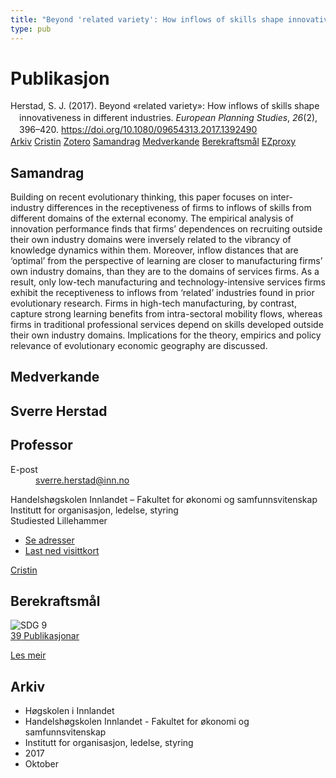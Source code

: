 ```yaml
---
title: "Beyond 'related variety': How inflows of skills shape innovativeness in different industries"
type: pub
---
```

<h1>Publikasjon</h1>
<article id="csl-bib-container-VJVXWPJW" class="csl-bib-container">
  <div class="csl-bib-body" style="line-height: 1.35; padding-left: 1em; text-indent:-1em;">
  <div class="csl-entry">Herstad, S. J. (2017). Beyond &#xAB;related variety&#xBB;: How inflows of skills shape innovativeness in different industries. <i>European Planning Studies</i>, <i>26</i>(2), 396&#x2013;420. <a href="https://doi.org/10.1080/09654313.2017.1392490">https://doi.org/10.1080/09654313.2017.1392490</a></div>
</div>
  <div class="csl-bib-buttons">
    <a href="#taxonomy-article-VJVXWPJW" class="csl-bib-button">Arkiv</a>
    <a href="https://app.cristin.no/results/show.jsf?id=1507753" alt="Cristin URL" class="csl-bib-button">Cristin</a>
    <a href="http://zotero.org/groups/5022929/items/VJVXWPJW" alt="Zotero URL" class="csl-bib-button">Zotero</a>
    <a href="#abstract-article-VJVXWPJW" class="csl-bib-button">Samandrag</a>
    <a href="#contributors-article-VJVXWPJW" class="csl-bib-button">Medverkande</a>
    <a href="#sdg-article-VJVXWPJW" class="csl-bib-button">Berekraftsmål</a>
    <a href="http://ezproxy.inn.no/login?url=https://doi.org/10.1080/09654313.2017.1392490" class="csl-bib-button">EZproxy</a>
  </div>
  <div id="csl-bib-meta-container-VJVXWPJW"></div>
</article>
<div id="csl-bib-meta-VJVXWPJW" class="csl-bib-meta">
  <article id="abstract-article-VJVXWPJW" class="abstract-article">
    <h1>Samandrag</h1>
    Building on recent evolutionary thinking, this paper focuses on inter-industry differences in the receptiveness of firms to inflows of skills from different domains of the external economy. The empirical analysis of innovation performance finds that firms’ dependences on recruiting outside their own industry domains were inversely related to the vibrancy of knowledge dynamics within them. Moreover, inflow distances that are ‘optimal’ from the perspective of learning are closer to manufacturing firms’ own 
industry domains, than they are to the domains of services firms. As a result, only low-tech manufacturing and technology-intensive services firms exhibit the receptiveness to inflows from ‘related’ industries found in prior evolutionary research. Firms in high-tech manufacturing, by contrast, capture strong learning benefits from intra-sectoral mobility flows, whereas firms in traditional professional services depend on skills developed outside their own industry domains. Implications for the theory, empirics and policy relevance of evolutionary economic geography are discussed.
  </article>
  <article id="contributors-article-VJVXWPJW" class="contributors-article">
    <h1>Medverkande</h1>
    <div class="personas">
<div class="vrtx-hinn-person-card">
<div class="photo">
<i class="lar la-user-circle missing-person"></i>
</div>
<div class="info">
<hgroup><h1>Sverre Herstad</h1>
<h2>Professor</h2>
</hgroup><dl>
<dt>E-post</dt>
<dd>
<a href="mailto:sverre.herstad@inn.no">sverre.herstad@inn.no</a>
</dd>
</dl>
<p>
Handelshøgskolen Innlandet – Fakultet for økonomi og samfunnsvitenskap<br>
Institutt for organisasjon, ledelse, styring<br>
Studiested Lillehammer
</p>
<ul class="vrtx-hinn-links">
<li><a href="https://www.inn.no/finn-en-ansatt/sverre-herstad.html#vrtx-hinn-addresses">Se adresser</a></li>
<li><a href="https://www.inn.no/finn-en-ansatt/sverre-herstad.html?vrtx=vcf">Last ned visittkort</a></li>
</ul>
</div>
</div>
<a href="https://app.cristin.no/persons/show.jsf?id=13858" alt="Cristin URL" class="personas-cristin">Cristin</a>
</div>
  </article>
  <article id="sdg-article-VJVXWPJW" class="sdg-article">
    <h1>Berekraftsmål</h1>
    <div class="sdg-container"><div id="sdg9" class="sdg">
<img src="{{< params subfolder >}}images/sdg/sdg09_no.png" class="image" alt="SDG 9">
<div class="sdg-overlay">
<a href="{{< params subfolder >}}no/archive/?sdg=9#archive" class="sdg-publication-count"><span>39</span> Publikasjonar</a>
<p><a href="https://www.fn.no/om-fn/fns-baerekraftsmaal/industri-innovasjon-og-infrastruktur?lang=nno-NO" class="sdg-read-more">Les meir</a></p>
</div>
</div></div>
  </article>
  <article id="taxonomy-article-VJVXWPJW" class="taxonomy-article">
    <h1>Arkiv</h1>
    <ul>
      <li>Høgskolen i Innlandet</li>
      <li>Handelshøgskolen Innlandet - Fakultet for økonomi og samfunnsvitenskap</li>
      <li>Institutt for organisasjon, ledelse, styring</li>
      <li>2017</li>
      <li>Oktober</li>
    </ul>
  </article>
</div>
